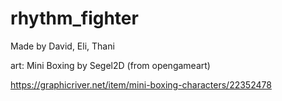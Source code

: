 # rhythm_fighter

Made by David, Eli, Thani

art: Mini Boxing by Segel2D (from opengameart)

https://graphicriver.net/item/mini-boxing-characters/22352478
